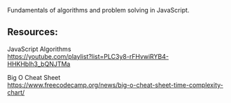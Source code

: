 Fundamentals of algorithms and problem solving in JavaScript.

## Resources:

JavaScript Algorithms  
https://youtube.com/playlist?list=PLC3y8-rFHvwiRYB4-HHKHblh3_bQNJTMa

Big O Cheat Sheet  
https://www.freecodecamp.org/news/big-o-cheat-sheet-time-complexity-chart/
